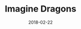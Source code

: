 ---
layout: post
title:  "Imagine Dragons"
date:   2018-02-22
categories: concert
location: AccorHotels Arena
image: imaginedragons2018.jpg
playlist: 111577883/playlist/61uj8FRqpP97YjYpI8koi1/dark
---